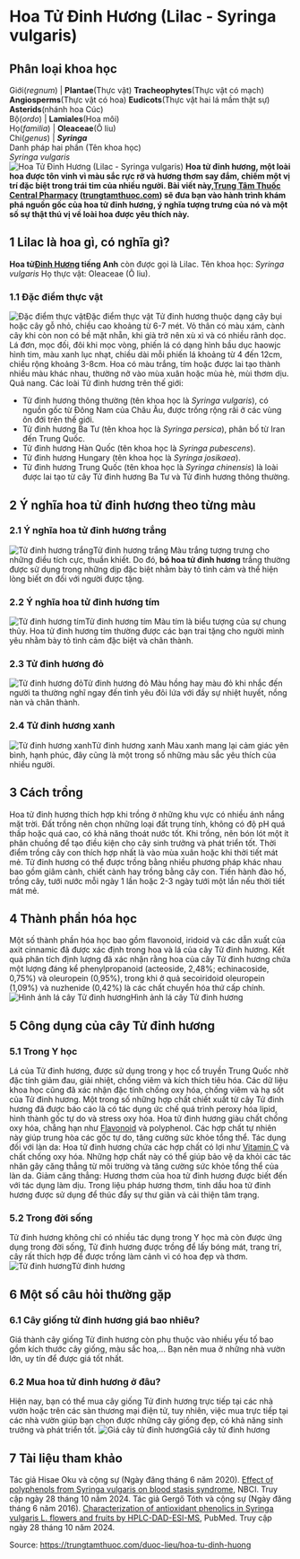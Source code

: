 # Hoa Tử Đinh Hương (Lilac - Syringa vulgaris)

Phân loại khoa học  
---  
Giới(_regnum_) |  **Plantae**(Thực vật) **Tracheophytes**(Thực vật có mạch) **Angiosperms**(Thực vật có hoa) **Eudicots**(Thực vật hai lá mầm thật sự) **Asterids**(nhánh hoa Cúc)  
Bộ(_ordo_) | **Lamiales**(Hoa môi)  
Họ(_familia_) | **Oleaceae**(Ô liu)  
Chi(_genus_) | **_Syringa_**  
Danh pháp hai phần (Tên khoa học)  
_Syringa vulgaris_  
![Hoa Tử Đinh Hương \(Lilac - Syringa vulgaris\)](https://trungtamthuoc.com/images/others/tu-dinh-huong-4245.jpg)
**Hoa tử đinh hương, một loài hoa được tôn vinh vì màu sắc rực rỡ và hương thơm say đắm, chiếm một vị trí đặc biệt trong trái tim của nhiều người. Bài viết này,[Trung Tâm Thuốc Central Pharmacy](https://trungtamthuoc.com/ "Trung Tâm Thuốc Central Pharmacy") ([trungtamthuoc.com](https://trungtamthuoc.com/ "trungtamthuoc.com")) sẽ đưa bạn vào hành trình khám phá nguồn gốc của hoa tử đinh hương, ý nghĩa tượng trưng của nó và một số sự thật thú vị về loài hoa được yêu thích này.**
##  1 Lilac là hoa gì, có nghĩa gì?
**Hoa tử[Đinh Hương](https://trungtamthuoc.com/hoat-chat/dinh-huong "Đinh Hương") tiếng Anh** còn được gọi là Lilac.
Tên khoa học: _Syringa vulgaris_
Họ thực vật: Oleaceae (Ô liu).
### 1.1 Đặc điểm thực vật
![Đặc điểm thực vật](https://trungtamthuoc.com/images/item/tu-dinh-huong-2.jpg)Đặc điểm thực vật
Tử đinh hương thuộc dạng cây bụi hoặc cây gỗ nhỏ, chiều cao khoảng từ 6-7 mét. Vỏ thân có màu xám, cành cây khi còn non có bề mặt nhẵn, khi già trở nên xù xì và có nhiều rãnh dọc.
Lá đơn, mọc đối, đôi khi mọc vòng, phiến lá có dạng hình bầu dục haowjc hình tim, màu xanh lục nhạt, chiều dài mỗi phiến lá khoảng từ 4 đến 12cm, chiều rộng khoảng 3-8cm.
Hoa có màu trắng, tím hoặc được lai tạo thành nhiều màu khác nhau, thường nở vào mùa xuân hoặc mùa hè, mùi thơm dịu.
Quả nang.
Các loài Tử đinh hương trên thế giới:
  * Tử đinh hương thông thường (tên khoa học là _Syringa vulgaris_), có nguồn gốc từ Đông Nam của Châu Âu, được trồng rộng rãi ở các vùng ôn đới trên thế giới.
  * Tử đinh hương Ba Tư (tên khoa học là _Syringa persica_), phân bố từ Iran đến Trung Quốc.
  * Tử đinh hương Hàn Quốc (tên khoa học là _Syringa pubescens_).
  * Tử đinh hương Hungary (tên khoa học là _Syringa josikaea_).
  * Tử đinh hương Trung Quốc (tên khoa học là _Syringa chinensis_) là loài được lai tạo từ cây Tử đinh hương Ba Tư và Tử đinh hương thông thường.


##  2 Ý nghĩa hoa tử đinh hương theo từng màu
### 2.1 Ý nghĩa hoa tử đinh hương trắng
![Tử đinh hương trắng](https://trungtamthuoc.com/images/item/tu-dinh-huong-1.jpg)Tử đinh hương trắng
Màu trắng tượng trưng cho những điều tích cực, thuần khiết. Do đó, **bó hoa tử đinh hương** trắng thường được sử dụng trong những dịp đặc biệt nhằm bày tỏ tình cảm và thể hiện lòng biết ơn đối với người được tặng.
### 2.2 Ý nghĩa hoa tử đinh hương tím
![Tử đinh hương tím](https://trungtamthuoc.com/images/item/tu-dinh-huong-0.jpg)Tử đinh hương tím
Màu tím là biểu tượng của sự chung thủy. Hoa tử đinh hương tím thường được các bạn trai tặng cho người mình yêu nhằm bày tỏ tình cảm đặc biệt và chân thành.
### 2.3 Tử đinh hương đỏ
![Tử đinh hương đỏ](https://trungtamthuoc.com/images/item/tu-dinh-huong-7.jpg)Tử đinh hương đỏ
Màu hồng hay màu đỏ khi nhắc đến người ta thường nghĩ ngay đến tình yêu đôi lứa với đầy sự nhiệt huyết, nồng nàn và chân thành.
### 2.4 Tử đinh hương xanh
![Tử đinh hương xanh](https://trungtamthuoc.com/images/item/tu-dinh-huong-6.jpg)Tử đinh hương xanh
Màu xanh mang lại cảm giác yên bình, hạnh phúc, đây cũng là một trong số những màu sắc yêu thích của nhiều người.
##  3 Cách trồng
Hoa tử đinh hương thích hợp khi trồng ở những khu vực có nhiều ánh nắng mặt trời. Đất trồng nên chọn những loại đất trung tính, không có độ pH quá thấp hoặc quá cao, có khả năng thoát nước tốt.
Khi trồng, nên bón lót một ít phân chuồng để tạo điều kiện cho cây sinh trưởng và phát triển tốt. Thời điểm trồng cây con thích hợp nhất là vào mùa xuân hoặc khi thời tiết mát mẻ.
Tử đinh hương có thể được trồng bằng nhiều phương pháp khác nhau bao gồm giâm cành, chiết cành hay trồng bằng cây con. Tiến hành đào hố, trồng cây, tưới nước mỗi ngày 1 lần hoặc 2-3 ngày tưới một lần nếu thời tiết mát mẻ.
##  4 Thành phần hóa học
Một số thành phần hóa học bao gồm flavonoid, iridoid và các dẫn xuất của axit cinnamic đã được xác định trong hoa và lá của cây Tử đinh hương.
Kết quả phân tích định lượng đã xác nhận rằng hoa của cây Tử đinh hương chứa một lượng đáng kể phenylpropanoid (acteoside, 2,48%; echinacoside, 0,75%) và oleuropein (0,95%), trong khi ở quả secoiridoid oleuropein (1,09%) và nuzhenide (0,42%) là các chất chuyển hóa thứ cấp chính.
![Hình ảnh lá cây Tử đinh hương](https://trungtamthuoc.com/images/item/tu-dinh-huong-3.jpg)Hình ảnh lá cây Tử đinh hương
##  5 Công dụng của cây Tử đinh hương
### 5.1 Trong Y học
Lá của Tử đinh hương, được sử dụng trong y học cổ truyền Trung Quốc nhờ đặc tính giảm đau, giải nhiệt, chống viêm và kích thích tiêu hóa.
Các dữ liệu khoa học cũng đã xác nhận đặc tính chống oxy hóa, chống viêm và hạ sốt của Tử đinh hương. Một trong số những hợp chất chiết xuất từ cây Tử đinh hương đã được báo cáo là có tác dụng ức chế quá trình peroxy hóa lipid, hình thành gốc tự do và stress oxy hóa.
Hoa tử đinh hương giàu chất chống oxy hóa, chẳng hạn như [Flavonoid](https://trungtamthuoc.com/hoat-chat/flavonoid "Flavonoid") và polyphenol. Các hợp chất tự nhiên này giúp trung hòa các gốc tự do, tăng cường sức khỏe tổng thể.
Tác dụng đối với làn da: Hoa tử đinh hương chứa các hợp chất có lợi như [Vitamin C](https://trungtamthuoc.com/hoat-chat/vitamin-c "Vitamin C") và chất chống oxy hóa. Những hợp chất này có thể giúp bảo vệ da khỏi các tác nhân gây căng thẳng từ môi trường và tăng cường sức khỏe tổng thể của làn da.
Giảm căng thẳng: Hương thơm của hoa tử đinh hương được biết đến với tác dụng làm dịu. Trong liệu pháp hương thơm, tinh dầu hoa tử đinh hương được sử dụng để thúc đẩy sự thư giãn và cải thiện tâm trạng.
### 5.2 Trong đời sống
Tử đinh hương không chỉ có nhiều tác dụng trong Y học mà còn được ứng dụng trong đời sống, Tử đinh hương được trồng để lấy bóng mát, trang trí, cây rất thích hợp để được trồng làm cảnh vì có hoa đẹp và thơm.
![Tử đinh hương](https://trungtamthuoc.com/images/item/tu-dinh-huong-4.jpg)Tử đinh hương
##  6 Một số câu hỏi thường gặp
### 6.1 Cây giống tử đinh hương giá bao nhiêu?
Giá thành cây giống Tử đinh hương còn phụ thuộc vào nhiều yếu tố bao gồm kích thước cây giống, màu sắc hoa,... Bạn nên mua ở những nhà vườn lớn, uy tín để được giá tốt nhất.
### 6.2 Mua hoa tử đinh hương ở đâu?
Hiện nay, bạn có thể mua cây giống Tử đinh hương trực tiếp tại các nhà vườn hoặc trên các sàn thương mại điện tử, tuy nhiên, việc mua trực tiếp tại các nhà vườn giúp bạn chọn được những cây giống đẹp, có khả năng sinh trưởng và phát triển tốt.
![Giá cây tử đinh hương](https://trungtamthuoc.com/images/item/tu-dinh-huong-5.jpg)Giá cây tử đinh hương
##  7 Tài liệu tham khảo
Tác giả Hisae Oku và cộng sự (Ngày đăng tháng 6 năm 2020). [Effect of polyphenols from Syringa vulgaris on blood stasis syndrome](https://pmc.ncbi.nlm.nih.gov/articles/PMC7417794/#:~:text=The%20leaves%20of%20Syringa%20vulgaris,vulgaris.), NBCI. Truy cập ngày 28 tháng 10 năm 2024.
Tác giả Gergő Tóth và cộng sự (Ngày đăng tháng 6 năm 2016). [Characterization of antioxidant phenolics in Syringa vulgaris L. flowers and fruits by HPLC-DAD-ESI-MS](https://pubmed.ncbi.nlm.nih.gov/26433204/), PubMed. Truy cập ngày 28 tháng 10 năm 2024.


Source: https://trungtamthuoc.com/duoc-lieu/hoa-tu-dinh-huong